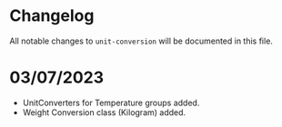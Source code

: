 # Changelog

All notable changes to `unit-conversion` will be documented in this file.

# 03/07/2023
- UnitConverters for Temperature groups added.
- Weight Conversion class (Kilogram) added.
